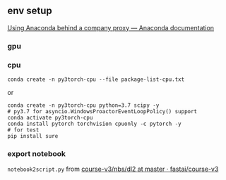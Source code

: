 ## env setup

[Using Anaconda behind a company proxy — Anaconda documentation](https://docs.anaconda.com/anaconda/user-guide/tasks/proxy/)

### gpu

### cpu

`conda create -n py3torch-cpu --file package-list-cpu.txt`

or
 
```
conda create -n py3torch-cpu python=3.7 scipy -y
# py3.7 for asyncio.WindowsProactorEventLoopPolicy() support
conda activate py3torch-cpu
conda install pytorch torchvision cpuonly -c pytorch -y
# for test
pip install sure
```

### export notebook

`notebook2script.py` from [course-v3/nbs/dl2 at master · fastai/course-v3](https://github.com/fastai/course-v3/tree/master/nbs/dl2)